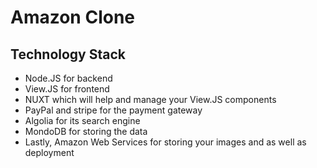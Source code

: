 # Amazon Clone

## Technology Stack 
- Node.JS for backend
- View.JS for frontend 
- NUXT which will help and manage your View.JS components 
- PayPal and stripe for the payment gateway
- Algolia for its search engine
- MondoDB for storing the data
- Lastly, Amazon Web Services for storing your images and as well as deployment
